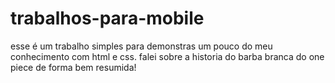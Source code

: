 # trabalhos-para-mobile
esse é um trabalho simples para demonstras um pouco do meu conhecimento com html e css. falei sobre a historia do barba branca do one piece de forma bem resumida!
